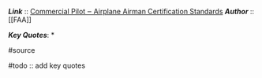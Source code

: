 ***Link***      :: [Commercial Pilot ‒ Airplane Airman Certification Standards](https://www.faa.gov/training_testing/testing/acs/media/commercial_airplane_acs_change_1.pdf)
***Author*** :: [[FAA]]

***Key Quotes***:
* 

#source 

#todo :: add key quotes